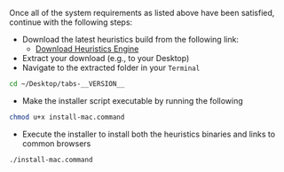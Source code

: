 Once all of the system requirements as listed above have been satisfied, continue with the following steps:

- Download the latest heuristics build from the following link:
  - [Download Heuristics Engine](https://tabs.fra1.digitaloceanspaces.com/heuristics/tabs-__VERSION__.tgz)
- Extract your download (e.g., to your Desktop)
- Navigate to the extracted folder in your `Terminal`

```bash
cd ~/Desktop/tabs-__VERSION__
```

- Make the installer script executable by running the following

```bash
chmod u+x install-mac.command
```

- Execute the installer to install both the heuristics binaries and links to common browsers

```bash
./install-mac.command
```
